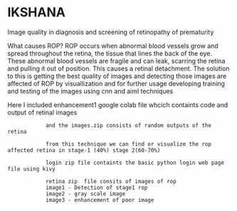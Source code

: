 # IKSHANA
Image quality  in diagnosis and screening of retinopathy of prematurity

What causes ROP? ROP occurs when abnormal blood vessels grow and spread throughout the retina, the tissue that lines the back of the eye. These abnormal blood vessels are fragile and can leak, scarring the retina and pulling it out of position. This causes a retinal detachment.
The solution to this is getting the best  quality of images and detecting those images are affected of ROP by visuallization and for further usage developing training and testing of the images using cnn and aiml techniques 


Here I included enhancement1 google colab file whcich containts code and output of retinal images

                and the images.zip consists of random outputs of the retina 
                
                from this technique we can find or visualize the rop affected retina in stage-1 (40%) stage 2(60-70%)
                
                login zip file containts the basic python login web page  file using kivy 
                
                retina zip  file consits of images of rop 
                image1 - Detection of stage1 rop
                image2 - gray scale image
                image3 - enhancement of poor image
